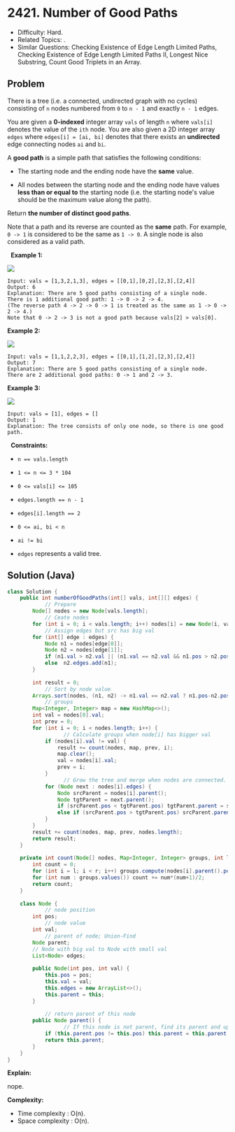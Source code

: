 # 2421. Number of Good Paths

- Difficulty: Hard.
- Related Topics: .
- Similar Questions: Checking Existence of Edge Length Limited Paths, Checking Existence of Edge Length Limited Paths II, Longest Nice Substring, Count Good Triplets in an Array.

## Problem

There is a tree (i.e. a connected, undirected graph with no cycles) consisting of ```n``` nodes numbered from ```0``` to ```n - 1``` and exactly ```n - 1``` edges.

You are given a **0-indexed** integer array ```vals``` of length ```n``` where ```vals[i]``` denotes the value of the ```ith``` node. You are also given a 2D integer array ```edges``` where ```edges[i] = [ai, bi]``` denotes that there exists an **undirected** edge connecting nodes ```ai``` and ```bi```.

A **good path** is a simple path that satisfies the following conditions:


	
- The starting node and the ending node have the **same** value.
	
- All nodes between the starting node and the ending node have values **less than or equal to** the starting node (i.e. the starting node's value should be the maximum value along the path).


Return **the number of distinct good paths**.

Note that a path and its reverse are counted as the **same** path. For example, ```0 -> 1``` is considered to be the same as ```1 -> 0```. A single node is also considered as a valid path.

 
**Example 1:**

![](https://assets.leetcode.com/uploads/2022/08/04/f9caaac15b383af9115c5586779dec5.png)

```
Input: vals = [1,3,2,1,3], edges = [[0,1],[0,2],[2,3],[2,4]]
Output: 6
Explanation: There are 5 good paths consisting of a single node.
There is 1 additional good path: 1 -> 0 -> 2 -> 4.
(The reverse path 4 -> 2 -> 0 -> 1 is treated as the same as 1 -> 0 -> 2 -> 4.)
Note that 0 -> 2 -> 3 is not a good path because vals[2] > vals[0].
```

**Example 2:**

![](https://assets.leetcode.com/uploads/2022/08/04/149d3065ec165a71a1b9aec890776ff.png)

```
Input: vals = [1,1,2,2,3], edges = [[0,1],[1,2],[2,3],[2,4]]
Output: 7
Explanation: There are 5 good paths consisting of a single node.
There are 2 additional good paths: 0 -> 1 and 2 -> 3.
```

**Example 3:**

![](https://assets.leetcode.com/uploads/2022/08/04/31705e22af3d9c0a557459bc7d1b62d.png)

```
Input: vals = [1], edges = []
Output: 1
Explanation: The tree consists of only one node, so there is one good path.
```

 
**Constraints:**


	
- ```n == vals.length```
	
- ```1 <= n <= 3 * 104```
	
- ```0 <= vals[i] <= 105```
	
- ```edges.length == n - 1```
	
- ```edges[i].length == 2```
	
- ```0 <= ai, bi < n```
	
- ```ai != bi```
	
- ```edges``` represents a valid tree.



## Solution (Java)

```java
class Solution {
    public int numberOfGoodPaths(int[] vals, int[][] edges) {
		    // Prepare
        Node[] nodes = new Node[vals.length];
		    // Ceate nodes
        for (int i = 0; i < vals.length; i++) nodes[i] = new Node(i, vals[i]);
		    // Assign edges but src has big val
        for (int[] edge : edges) {
            Node n1 = nodes[edge[0]];
            Node n2 = nodes[edge[1]];
            if (n1.val > n2.val || (n1.val == n2.val && n1.pos > n2.pos)) n1.edges.add(n2);
            else  n2.edges.add(n1);
        }
        
        int result = 0;
		    // Sort by node value
        Arrays.sort(nodes, (n1, n2) -> n1.val == n2.val ? n1.pos-n2.pos : n1.val-n2.val);
		    // groups
        Map<Integer, Integer> map = new HashMap<>();
        int val = nodes[0].val;
        int prev = 0;
        for (int i = 0; i < nodes.length; i++) {
			      // Calculate groups when node[i] has bigger val
            if (nodes[i].val != val) {
                result += count(nodes, map, prev, i);
                map.clear();
                val = nodes[i].val;
                prev = i;
            }
			      // Grow the tree and merge when nodes are connected.
            for (Node next : nodes[i].edges) {
                Node srcParent = nodes[i].parent();
                Node tgtParent = next.parent();
                if (srcParent.pos < tgtParent.pos) tgtParent.parent = srcParent;
                else if (srcParent.pos > tgtParent.pos) srcParent.parent = tgtParent;
            }
        }
        result += count(nodes, map, prev, nodes.length);
        return result;
    }
    
    private int count(Node[] nodes, Map<Integer, Integer> groups, int l, int r) {
        int count = 0;
        for (int i = l; i < r; i++) groups.compute(nodes[i].parent().pos, (k, v) -> v == null ? 1 : v+1);
        for (int num : groups.values()) count += num*(num+1)/2;
        return count;
    }
    
    class Node {
		    // node position
        int pos;
		    // node value
        int val;
		    // parent of node; Union-Find
        Node parent;
        // Node with big val to Node with small val
        List<Node> edges;
        
        public Node(int pos, int val) {
            this.pos = pos;
            this.val = val;
            this.edges = new ArrayList<>();
            this.parent = this;
        }
        
		    // return parent of this node
        public Node parent() {
			      // If this node is not parent, find its parent and update this.parent;
            if (this.parent.pos != this.pos) this.parent = this.parent.parent();
            return this.parent;
        }
    }
}
```

**Explain:**

nope.

**Complexity:**

* Time complexity : O(n).
* Space complexity : O(n).
